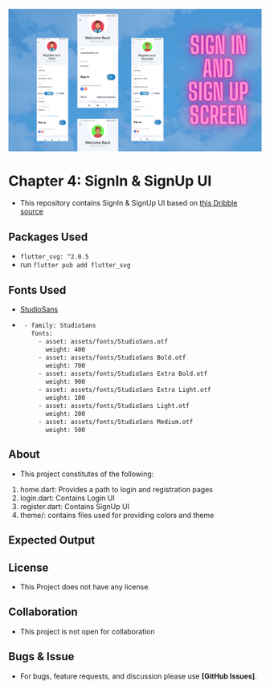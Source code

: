 ![](/assets/readme/readme.png)

# Chapter 4: SignIn & SignUp UI

- This repository contains SignIn & SignUp UI based on [this Dribble source](https://dribbble.com/shots/9237187-Signin-Signup-screen-for-Guardian-and-Tutors)

## Packages Used

- ```flutter_svg: ^2.0.5```
- run ```flutter pub add flutter_svg```

## Fonts Used

- [StudioSans](https://www.cufonfonts.com/font/studio-sans)
- ```
   - family: StudioSans
     fonts:
       - asset: assets/fonts/StudioSans.otf
         weight: 400
       - asset: assets/fonts/StudioSans Bold.otf
         weight: 700
       - asset: assets/fonts/StudioSans Extra Bold.otf
         weight: 900
       - asset: assets/fonts/StudioSans Extra Light.otf
         weight: 100
       - asset: assets/fonts/StudioSans Light.otf
         weight: 200
       - asset: assets/fonts/StudioSans Medium.otf
         weight: 500
  ```

## About

- This project constitutes of the following:

1. home.dart: Provides a path to login and registration pages
2. login.dart: Contains Login UI
3. register.dart: Contains SignUp UI
4. theme/: contains files used for providing colors and theme

## Expected Output

[](assets/readme/home_screen.png) [](assets/readme/bottom_sheet_login.png)
[](assets/readme/UI_guardian_register.png) [](assets/readme/UI_tutor_register.png)
[](assets/readme/UI_guardian_login.png) [](assets/readme/UI_tutor_login.png)

## License

- This Project does not have any license.

## Collaboration

- This project is not open for collaboration

## Bugs & Issue

- For bugs, feature requests, and discussion please use __[GitHub Issues]__.


[](assets/readme/readme.mp4)